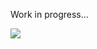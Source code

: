 Work in progress...



![](https://visitor-badge.laobi.icu/badge?page_id=EdHart85.mikrotik-routeros-scripts)
